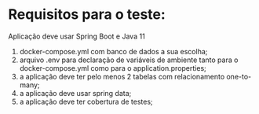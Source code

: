 # Requisitos para o teste:
Aplicação deve usar Spring Boot e Java 11

1. docker-compose.yml com banco de dados a sua escolha;
2. arquivo .env para declaração de variáveis de ambiente tanto para o docker-compose.yml como para o application.properties;
3. a aplicação deve ter pelo menos 2 tabelas com relacionamento one-to-many;
4. a aplicação deve usar spring data;
5. a aplicação deve ter cobertura de testes;
